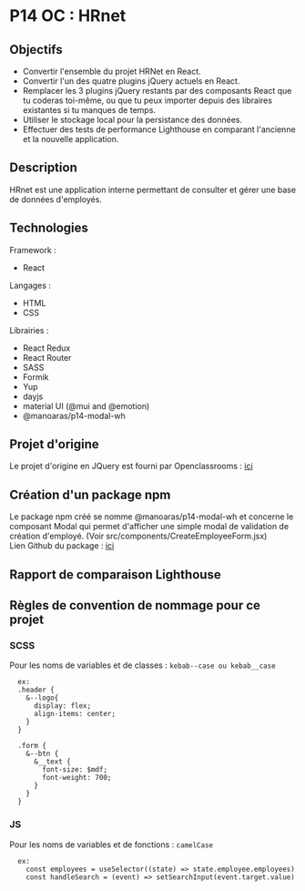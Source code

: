 # P14 OC : HRnet

## Objectifs

- Convertir l'ensemble du projet HRNet en React.
- Convertir l'un des quatre plugins jQuery actuels en React.
- Remplacer les 3 plugins jQuery restants par des composants React que tu coderas toi-même, ou que tu peux importer depuis des libraires existantes si tu manques de temps.
- Utiliser le stockage local pour la persistance des données.
- Effectuer des tests de performance Lighthouse en comparant l'ancienne et la nouvelle application.

## Description

HRnet est une application interne permettant de consulter et gérer une base de données d'employés.

## Technologies

Framework :

- React

Langages :

- HTML
- CSS

Librairies :

- React Redux
- React Router
- SASS
- Formik
- Yup
- dayjs
- material UI (@mui and @emotion)
- @manoaras/p14-modal-wh

## Projet d'origine

Le projet d'origine en JQuery est fourni par Openclassrooms : [ici](https://github.com/OpenClassrooms-Student-Center/P12_Front-end)

## Création d'un package npm

Le package npm créé se nomme @manoaras/p14-modal-wh et concerne le composant Modal qui permet d'afficher une simple modal de validation de création d'employé. (Voir src/components/CreateEmployeeForm.jsx)</br>
Lien Github du package : [ici](https://github.com/manoaras/p14-modal-wh)

## Rapport de comparaison Lighthouse

## Règles de convention de nommage pour ce projet

### SCSS

Pour les noms de variables et de classes : `kebab--case ou kebab__case`
```
  ex:
  .header {
    &--logo{
      display: flex;
      align-items: center;
    }
  }

  .form {
    &--btn {
      &__text {
        font-size: $mdf;
        font-weight: 700;
      }
    }
  }
```

### JS

Pour les noms de variables et de fonctions : `camelCase`
```
  ex:
    const employees = useSelector((state) => state.employee.employees)
    const handleSearch = (event) => setSearchInput(event.target.value)
```
